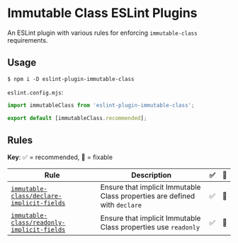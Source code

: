 # Immutable Class ESLint Plugins

An ESLint plugin with various rules for enforcing `immutable-class` requirements.

## Usage

```shell
$ npm i -D eslint-plugin-immutable-class
```

`eslint.config.mjs`:

```js
import immutableClass from 'eslint-plugin-immutable-class';

export default [immutableClass.recommended];
```

## Rules

**Key**: :white_check_mark: = recommended, :wrench: = fixable

| Rule                                                                                  | Description                                                                | :white_check_mark: | :wrench: |
| ------------------------------------------------------------------------------------- | -------------------------------------------------------------------------- | ------------------ | -------- |
| [`immutable-class/declare-implicit-fields`](./src/rules/declare-implicit-fields.md)   | Ensure that implicit Immutable Class properties are defined with `declare` | :white_check_mark: | :wrench: |
| [`immutable-class/readonly-implicit-fields`](./src/rules/readonly-implicit-fields.md) | Ensure that implicit Immutable Class properties use `readonly`             | :white_check_mark: | :wrench: |
